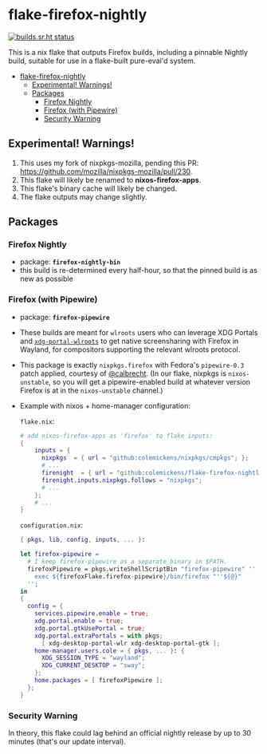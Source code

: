 # flake-firefox-nightly

[![builds.sr.ht status](https://builds.sr.ht/~colemickens/flake-firefox-nightly.svg)](https://builds.sr.ht/~colemickens/flake-firefox-nightly?)

This is a nix flake that outputs Firefox builds, including a 
pinnable Nightly build, suitable for use in a flake-built pure-eval'd system.

- [flake-firefox-nightly](#flake-firefox-nightly)
  - [Experimental! Warnings!](#experimental-warnings)
  - [Packages](#packages)
    - [Firefox Nightly](#firefox-nightly)
    - [Firefox (with Pipewire)](#firefox-with-pipewire)
    - [Security Warning](#security-warning)

## Experimental! Warnings!

1. This uses my fork of nixpkgs-mozilla, pending this PR: https://github.com/mozilla/nixpkgs-mozilla/pull/230.
2. This flake will likely be renamed to **nixos-firefox-apps**.
3. This flake's binary cache will likely be changed.
4. The flake outputs may change slightly.


## Packages

### Firefox Nightly
* package: **`firefox-nightly-bin`**
* this build is re-determined every half-hour, so that the pinned build is as
  new as possible

### Firefox (with Pipewire)
* package: **`firefox-pipewire`**
* These builds are meant for `wlroots` users who can leverage XDG Portals and 
 [`xdg-portal-wlroots`]() to get native screensharing with Firefox in Wayland,
 for compositors supporting the relevant wlroots protocol.
* This package is exactly `nixpkgs.firefox` with Fedora's `pipewire-0.3` patch applied, courtesy of [@calbrecht](https://github.com/calbrecht/nixpkgs-overlays). (In our flake, nixpkgs is `nixos-unstable`, so you will get a pipewire-enabled build at whatever version Firefox is at in the `nixos-unstable` channel.)
* Example with  nixos + home-manager configuration:
  
  `flake.nix`:
  ```nix
  # add nixos-firefox-apps as 'firefox' to flake inputs:
  {
      inputs = {
        nixpkgs  = { url = "github:colemickens/nixpkgs/cmpkgs"; };
        # ...
        firenight  = { url = "github:colemickens/flake-firefox-nightly"; };
        firenight.inputs.nixpkgs.follows = "nixpkgs";
        # ...
      };
      # ...
  }
  ```
  `configuration.nix`:
  ```nix
  { pkgs, lib, config, inputs, ... }:

  let firefox-pipewire =
    # I keep firefox-pipewire as a separate binary in $PATH.
    firefoxPipewire = pkgs.writeShellScriptBin "firefox-pipewire" ''
      exec ${firefoxFlake.firefox-pipewire}/bin/firefox "''${@}"
    '';
  in
  {
    config = {
      services.pipewire.enable = true;
      xdg.portal.enable = true;
      xdg.portal.gtkUsePortal = true;
      xdg.portal.extraPortals = with pkgs;
        [ xdg-desktop-portal-wlr xdg-desktop-portal-gtk ];
      home-manager.users.cole = { pkgs, ... }: {
        XDG_SESSION_TYPE = "wayland";
        XDG_CURRENT_DESKTOP = "sway";
      };
      home.packages = [ firefoxPipewire ];
    };
  }
  ```

### Security Warning

In theory, this flake could lag behind an official nightly release by up to
30 minutes (that's our update interval).
